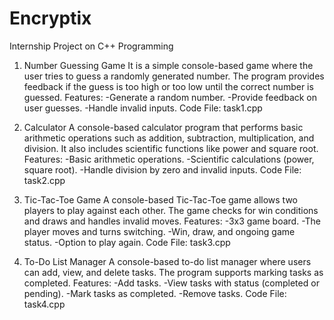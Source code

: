 # Encryptix
Internship Project on C++ Programming
1. Number Guessing Game
It is a simple console-based game where the user tries to guess a randomly generated number. The program provides feedback if the guess is too high or too low until the correct number is guessed.
Features:
   -Generate a random number.
   -Provide feedback on user guesses.
   -Handle invalid inputs.
Code File: task1.cpp

2. Calculator
A console-based calculator program that performs basic arithmetic operations such as addition, subtraction, multiplication, and division. It also includes scientific functions like power and square root.
Features:
  -Basic arithmetic operations.
  -Scientific calculations (power, square root).
  -Handle division by zero and invalid inputs.
Code File: task2.cpp

3. Tic-Tac-Toe Game
A console-based Tic-Tac-Toe game allows two players to play against each other. The game checks for win conditions and draws and handles invalid moves.
Features:
 -3x3 game board.
 -The player moves and turns switching.
 -Win, draw, and ongoing game status.
 -Option to play again.
Code File: task3.cpp

4. To-Do List Manager
A console-based to-do list manager where users can add, view, and delete tasks. The program supports marking tasks as completed.
Features:
-Add tasks.
-View tasks with status (completed or pending).
-Mark tasks as completed.
-Remove tasks.
Code File: task4.cpp

